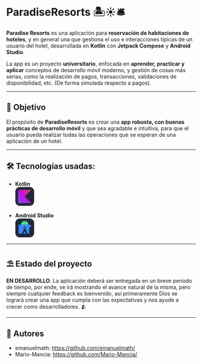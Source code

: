 # ParadiseResorts 🏝️☀️🛎️

**Paradise Resorts** es una aplicación para **reservación de habitaciones de hoteles**, y en general una que gestiona el uso e interacciones típicas de un usuario del hotel, desarrollada en **Kotlin** con **Jetpack Compose** y **Android Studio**.  

La app es un proyecto **universitario**, enfocada en **aprender, practicar y aplicar** conceptos de desarrollo móvil moderno, y gestión de cosas más serias, como la realización de pagos, transacciones, validaciones de disponibilidad, etc. (De forma simulada respecto a pagos).

---

## 🎯 Objetivo
El propósito de **ParadiseResorts** es crear una **app robusta, con buenas prácticas de desarrollo móvil** y que sea agradable e intuitiva, para que el usuario pueda realizar todas las operaciones que se esperan de una aplicación de un hotel.

---

## 🛠️ Tecnologías usadas:
- **Kotlin**  
  <img src="https://raw.githubusercontent.com/tandpfun/skill-icons/main/icons/Kotlin-Dark.svg" alt="Imagen de Kotlin" width="50" height="50">

- **Android Studio**  
  <img src="https://raw.githubusercontent.com/tandpfun/skill-icons/main/icons/AndroidStudio-Dark.svg" alt="Imagen de Android Studio" width="50" height="50">

---

## ⛱️ Estado del proyecto
**EN DESARROLLO**. La aplicación deberá ser entregada en un breve periodo de tiempo, por ende, se irá mostrando el avance natural de la misma, pero siempre cualquier feedback es bienvenido, así primeramente Dios se logrará crear una app que cumpla con las expectativas y nos ayude a crecer como desarrolladores. 🫂 

---

## 👥 Autores
- emanuelmath: https://github.com/emanuelmath/
- Mario-Mancia: https://github.com/Mario-Mancia/
